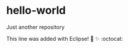 # hello-world
Just another repository

This line was added with Eclipse! :tada: :sparkles: :octocat:
